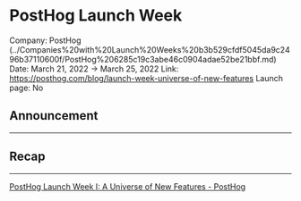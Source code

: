 # PostHog Launch Week

Company: PostHog (../Companies%20with%20Launch%20Weeks%20b3b529cfdf5045da9c2496b37110600f/PostHog%206285c19c3abe46c0904adae52be21bbf.md)
Date: March 21, 2022 → March 25, 2022
Link: https://posthog.com/blog/launch-week-universe-of-new-features
Launch page: No

## Announcement

---

## Recap

---

[PostHog Launch Week I: A Universe of New Features - PostHog](https://posthog.com/blog/launch-week-universe-of-new-features)